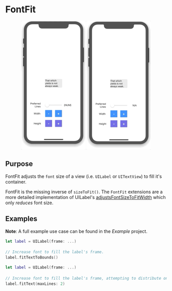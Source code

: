 # FontFit

<p align="center">
    <img src="./.github/demo1.gif" width=200 />
    <img src="./.github/demo2.gif" width=200 />
</p>

## Purpose
FontFit adjusts the `font` size of a view (i.e. `UILabel` or `UITextView`) to fill it's container.

FontFit is the missing inverse of `sizeToFit()`. The `FontFit` extensions are a more detailed implementation of UILabel's [adjustsFontSizeToFitWidth](https://developer.apple.com/documentation/uikit/uilabel/1620546-adjustsfontsizetofitwidth) which only _reduces_ font size.

## Examples
**Note**: A full example use case can be found in the _Example_ project.

```Swift
let label = UILabel(frame: ...)

// Increase font to fill the label's frame.
label.fitTextToBounds()
```

```Swift
let label = UILabel(frame: ...)

// Increase font to fill the label's frame, attempting to distribute onto, at most, 2 lines.
label.fitText(maxLines: 2)
```